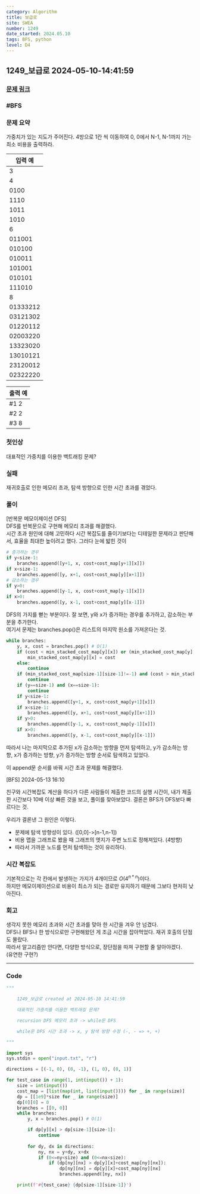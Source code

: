```yaml
---
category: Algorithm
title: 보급로
site: SWEA
number: 1249
date_started: 2024.05.10
tags: BFS, python
level: D4
---
```


## 1249\_보급로 2024-05-10-14:41:59

### [문제 링크](https://swexpertacademy.com/main/code/problem/problemDetail.do?contestProbId=AV15QRX6APsCFAYD)

### #BFS

### 문제 요약

가중치가 있는 지도가 주어진다. 4방으로 1칸 씩 이동하여 0, 0에서 N-1, N-1까지 가는 최소 비용을 출력하라.

| 입력 예  |
| -------- |
| 3        |
| 4        |
| 0100     |
| 1110     |
| 1011     |
| 1010     |
| 6        |
| 011001   |
| 010100   |
| 010011   |
| 101001   |
| 010101   |
| 111010   |
| 8        |
| 01333212 |
| 03121302 |
| 01220112 |
| 02003220 |
| 13323020 |
| 13010121 |
| 23120012 |
| 02322220 |

| 출력 예 |
| ------- |
| #1 2    |
| #2 2    |
| #3 8    |

### 첫인상

대표적인 가중치를 이용한 백트래킹 문제?

### 실패

재귀호출로 인한 메모리 초과, 탐색 방향으로 인한 시간 초과를 겪었다.

### 풀이

[반복문 메모이제이션 DFS]  
DFS를 반복문으로 구현해 메모리 초과를 해결했다.  
시간 초과 원인에 대해 고민하다 시간 복잡도를 줄이기보다는 디테일한 문제라고 판단해서, 효율을 최대한 높이려고 했다. 그러다 눈에 밟힌 것이

```python
# 증가하는 경우
if y<size-1:
    branches.append([y+1, x, cost+cost_map[y+1][x]])
if x<size-1:
    branches.append([y, x+1, cost+cost_map[y][x+1]])
# 감소하는 경우
if y>0:
    branches.append([y-1, x, cost+cost_map[y-1][x]])
if x>0:
    branches.append([y, x-1, cost+cost_map[y][x-1]])
```

DFS의 가지를 뻗는 부분이다. 잘 보면, y와 x가 증가하는 경우를 추가하고, 감소하는 부분을 추가한다.  
여기서 문제는 branches.pop()은 리스트의 마지막 원소를 가져온다는 것.

```python
while branches:
    y, x, cost = branches.pop() # O(1)
    if (cost < min_stacked_cost_map[y][x]) or (min_stacked_cost_map[y][x]==-1):
        min_stacked_cost_map[y][x] = cost
    else:
        continue
    if (min_stacked_cost_map[size-1][size-1]!=-1) and (cost > min_stacked_cost_map[size-1][size-1]):
        continue
    if (y==size-1) and (x==size-1):
        continue
    if y<size-1:
        branches.append([y+1, x, cost+cost_map[y+1][x]])
    if x<size-1:
        branches.append([y, x+1, cost+cost_map[y][x+1]])
    if y>0:
        branches.append([y-1, x, cost+cost_map[y-1][x]])
    if x>0:
        branches.append([y, x-1, cost+cost_map[y][x-1]])
```

따라서 나는 마지막으로 추가된 x가 감소하는 방향을 먼저 탐색하고, y가 감소하는 방향, x가 증가하는 방향, y가 증가하는 방향 순서로 탐색하고 있었다.

이 append문 순서를 바꿔 시간 초과 문제를 해결했다.

[BFS] 2024-05-13 16:10

친구와 시간복잡도 계산을 하다가 다른 사람들이 제출한 코드의 실행 시간이, 내가 제출한 시간보다 10배 이상 빠른 것을 보고, 풀이를 찾아보았다. 결론은 BFS가 DFS보다 빠르다는 것.

우리가 결론낸 그 원인은 이렇다.

-   문제에 탐색 방향성이 있다. ([0,0]->[n-1,n-1])
-   비용 맵을 그래프로 봤을 때 그래프의 엣지가 주변 노드로 정해져있다. (4방향)
-   따라서 가까운 노드를 먼저 탐색하는 것이 유리하다.

### 시간 복잡도

기본적으로는 각 칸에서 발생하는 가지가 4개이므로 $O(4^{n*n})$이다.  
하지만 메모이제이션으로 비용이 최소가 되는 경로만 유지하기 때문에 그보다 현저히 낮아진다.

### 회고

생각지 못한 메모리 초과와 시간 초과를 맞아 한 시간을 겨우 안 넘겼다.  
DFS나 BFS나 한 방식으로만 구현해왔던 게 조금 시간을 잡아먹었다. 재귀 호출의 단점도 몰랐다.  
따라서 알고리즘만 안다면, 다양한 방식으로, 장단점을 따져 구현할 줄 알아야겠다.  
(유연한 구현?)

---

### Code

<!-- CODE-APPENDED:1249_보급로.py -->
```python
"""

	1249_보급로 created at 2024-05-10 14:41:59

    대표적인 가중치를 이용한 백트래킹 문제?

    recursion DFS 메모리 초과 -> while문 DFS

    while문 DFS 시간 초과 -> x, y 탐색 방향 수정 (-, - => +, +)

"""

import sys
sys.stdin = open("input.txt", "r")

directions = [(-1, 0), (0, -1), (1, 0), (0, 1)]

for test_case in range(1, int(input()) + 1):
    size = int(input())
    cost_map = [list(map(int, list(input()))) for _ in range(size)]
    dp = [[1e9]*size for _ in range(size)]
    dp[0][0] = 0
    branches = [[0, 0]]
    while branches:
        y, x = branches.pop() # O(1)

        if dp[y][x] > dp[size-1][size-1]:
            continue
        
        for dy, dx in directions:
            ny, nx = y+dy, x+dx
            if (0<=ny<size) and (0<=nx<size):
                if (dp[ny][nx] > dp[y][x]+cost_map[ny][nx]):
                    dp[ny][nx] = dp[y][x]+cost_map[ny][nx]
                    branches.append([ny, nx])

    print(f'#{test_case} {dp[size-1][size-1]}')


```
